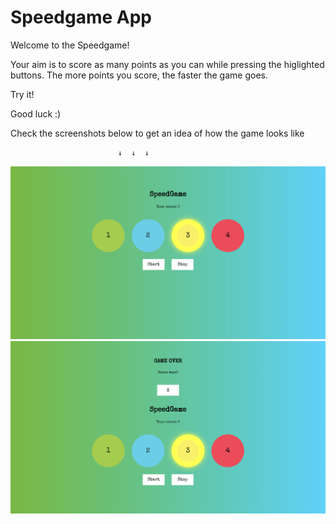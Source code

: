 # Speedgame App

Welcome to the Speedgame!

Your aim is to score as many points as you can while pressing the higlighted buttons. The more points you score, the faster the game goes.

Try it!

Good luck :)

Check the screenshots below to get an idea of how the game looks like

                            ↓  ↓  ↓

![Screenshot](speedgame_1.png)
![Screenshot](speedgame_2.png)
